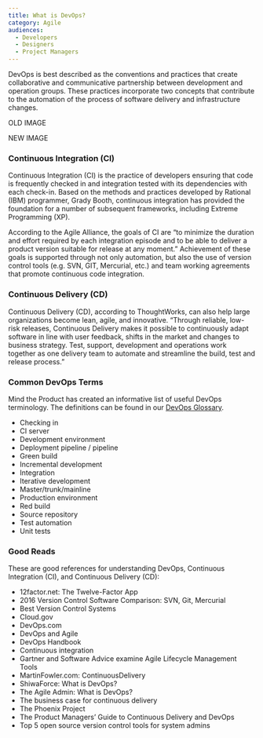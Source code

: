 ```yaml
---
title: What is DevOps?
category: Agile
audiences:
  - Developers
  - Designers
  - Project Managers
---
```


DevOps is best described as the conventions and practices that create collaborative and communicative partnership between development and operation groups. These practices incorporate two concepts that contribute to the automation of the process of software delivery and infrastructure changes.

OLD IMAGE

NEW IMAGE

### Continuous Integration (CI)
Continuous Integration (CI) is the practice of developers ensuring that code is frequently checked in and integration tested with its dependencies with each check-in. Based on the methods and practices developed by Rational (IBM) programmer, Grady Booth, continuous integration has provided the foundation for a number of subsequent frameworks, including Extreme Programming (XP).

According to the Agile Alliance, the goals of CI are “to minimize the duration and effort required by each integration episode and to be able to deliver a product version suitable for release at any moment.” Achievement of these goals is supported through not only automation, but also the use of version control tools (e.g. SVN, GIT, Mercurial, etc.) and team working agreements that promote continuous code integration.

### Continuous Delivery (CD)
Continuous Delivery (CD), according to ThoughtWorks, can also help large organizations become lean, agile, and innovative. “Through reliable, low-risk releases, Continuous Delivery makes it possible to continuously adapt software in line with user feedback, shifts in the market and changes to business strategy. Test, support, development and operations work together as one delivery team to automate and streamline the build, test and release process.”

### Common DevOps Terms
Mind the Product has created an informative list of useful DevOps terminology. The definitions can be found in our [DevOps Glossary](https://federalist.18f.gov/preview/GSA/cto-website/dev/guides/devops_glossary/).
* Checking in
* CI server
* Development environment
* Deployment pipeline / pipeline
* Green build
* Incremental development
* Integration
* Iterative development
* Master/trunk/mainline
* Production environment
* Red build
* Source repository
* Test automation
* Unit tests

### Good Reads 
These are good references for understanding DevOps, Continuous Integration (CI), and Continuous Delivery (CD):
* 12factor.net: The Twelve-Factor App
* 2016 Version Control Software Comparison: SVN, Git, Mercurial
* Best Version Control Systems
* Cloud.gov
* DevOps.com
* DevOps and Agile
* DevOps Handbook
* Continuous integration
* Gartner and Software Advice examine Agile Lifecycle Management Tools
* MartinFowler.com: ContinuousDelivery
* ShiwaForce: What is DevOps?
* The Agile Admin: What is DevOps?
* The business case for continuous delivery
* The Phoenix Project
* The Product Managers’ Guide to Continuous Delivery and DevOps
* Top 5 open source version control tools for system admins
